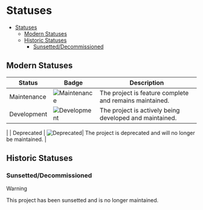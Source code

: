 # Statuses

- [Statuses](#statuses)
  - [Modern Statuses](#modern-statuses)
  - [Historic Statuses](#historic-statuses)
    - [Sunsetted/Decommissioned](#sunsetteddecommissioned)

## Modern Statuses

| Status | Badge | Description |
|--------|-------|-------------|
| Maintenance | ![Maintenance](https://img.shields.io/badge/Maintenance-8A2BE2?style=for-the-badge&color=19e650)| The project is feature complete and remains maintained. |
| Development | ![Development](https://img.shields.io/badge/Development-8A2BE2?style=for-the-badge&color=f5c907)| The project is actively being developed and maintained. |
|
| Deprecated | ![Deprecated](https://img.shields.io/badge/Deprecated-8A2BE2?style=for-the-badge&color=ff0000)| The project is deprecated and will no longer be maintained. |

## Historic Statuses

### Sunsetted/Decommissioned

> [!WARNING]
> This project has been sunsetted and is no longer maintained.

